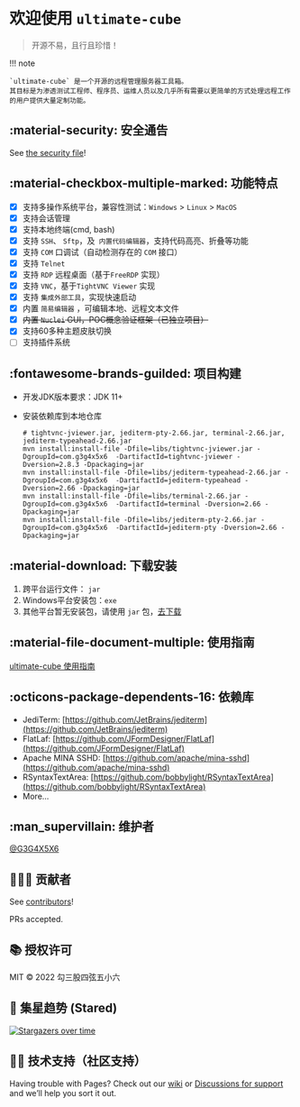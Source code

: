 # 欢迎使用 `ultimate-cube`

> 开源不易，且行且珍惜！



!!! note

    `ultimate-cube` 是一个开源的远程管理服务器工具箱。
    其目标是为渗透测试工程师、程序员、运维人员以及几乎所有需要以更简单的方式处理远程工作的用户提供大量定制功能。



## :material-security: 安全通告

See [the security file](https://github.com/G3G4X5X6/ultimate-cube/security/policy)!

## :material-checkbox-multiple-marked: 功能特点

- [x] 支持多操作系统平台，兼容性测试：`Windows` > `Linux` > `MacOS`
- [x] 支持会话管理
- [x] 支持本地终端(cmd, bash)
- [x] 支持 `SSH`、 `Sftp`，及` 内置代码编辑器`，支持代码高亮、折叠等功能
- [x] 支持  `COM`  口调试（自动检测存在的 `COM` 接口）
- [x] 支持 `Telnet`
- [x] 支持 `RDP` 远程桌面（基于`FreeRDP` 实现） 
- [x] 支持 `VNC`，基于`TightVNC Viewer` 实现
- [x] 支持 `集成外部工具`，实现快速启动
- [x] 内置 `简易编辑器` ，可编辑本地、远程文本文件
- [x] <del>内置 `Nuclei` GUI，POC概念验证框架（已独立项目）</del>
- [x] 支持60多种主题皮肤切换
- [ ] 支持插件系统

## :fontawesome-brands-guilded: 项目构建

- 开发JDK版本要求：JDK 11+

- 安装依赖库到本地仓库 

  ```shel
  # tightvnc-jviewer.jar, jediterm-pty-2.66.jar, terminal-2.66.jar, jediterm-typeahead-2.66.jar
  mvn install:install-file -Dfile=libs/tightvnc-jviewer.jar -DgroupId=com.g3g4x5x6  -DartifactId=tightvnc-jviewer -Dversion=2.8.3 -Dpackaging=jar
  mvn install:install-file -Dfile=libs/jediterm-typeahead-2.66.jar -DgroupId=com.g3g4x5x6  -DartifactId=jediterm-typeahead -Dversion=2.66 -Dpackaging=jar
  mvn install:install-file -Dfile=libs/terminal-2.66.jar -DgroupId=com.g3g4x5x6  -DartifactId=terminal -Dversion=2.66 -Dpackaging=jar
  mvn install:install-file -Dfile=libs/jediterm-pty-2.66.jar -DgroupId=com.g3g4x5x6  -DartifactId=jediterm-pty -Dversion=2.66 -Dpackaging=jar
  ```

  

## :material-download: 下载安装

1. 跨平台运行文件： `jar`
1. Windows平台安装包：`exe`
1. 其他平台暂无安装包，请使用 `jar` 包，[去下载](https://github.com/G3G4X5X6/ultimate-cube/releases)



## :material-file-document-multiple: 使用指南

[ultimate-cube 使用指南](guide/index.md)



## :octicons-package-dependents-16: 依赖库

- JediTerm: [https://github.com/JetBrains/jediterm](https://github.com/JetBrains/jediterm)
- FlatLaf: [https://github.com/JFormDesigner/FlatLaf](https://github.com/JFormDesigner/FlatLaf)
- Apache MINA SSHD: [https://github.com/apache/mina-sshd](https://github.com/apache/mina-sshd)
- RSyntaxTextArea: [https://github.com/bobbylight/RSyntaxTextArea](https://github.com/bobbylight/RSyntaxTextArea)
- More...



## :man_supervillain: 维护者

[@G3G4X5X6](https://github.com/G3G4X5X6)



## :people_holding_hands: 贡献者

See [contributors](https://github.com/G3G4X5X6/ultimate-cube/graphs/contributors)!

PRs accepted.



## :books: 授权许可

MIT © 2022 勾三股四弦五小六



## :star_struck: 集星趋势 (Stared)

 [![Stargazers over time](https://starchart.cc/G3G4X5X6/ultimate-cube.svg)](https://starchart.cc/G3G4X5X6/ultimate-cube) 



## :technologist: 技术支持（社区支持）

Having trouble with Pages? Check out our [wiki](https://github.com/G3G4X5X6/ultimateshell/wiki) or [Discussions for support](https://github.com/G3G4X5X6/ultimateshell/discussions) and we’ll help you sort it out.







